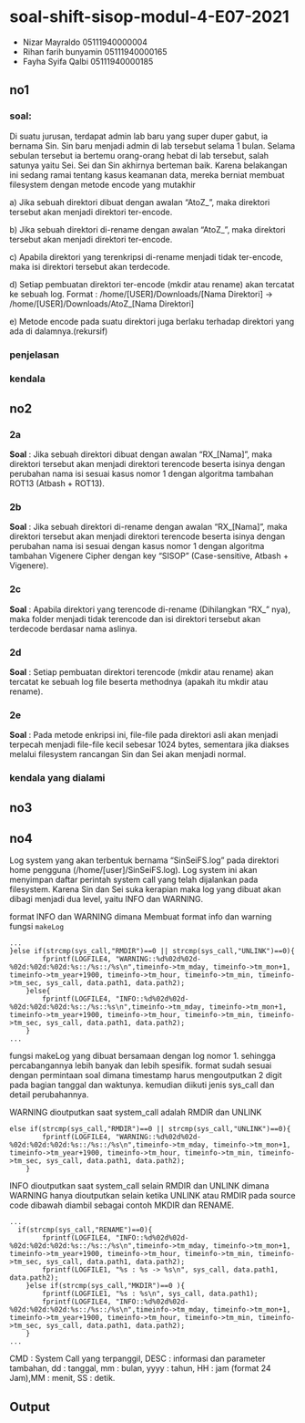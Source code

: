 # soal-shift-sisop-modul-4-E07-2021

* Nizar Mayraldo	      05111940000004
* Rihan farih bunyamin	05111940000165 
* Fayha Syifa Qalbi   	05111940000185

## no1
### soal:

Di suatu jurusan, terdapat admin lab baru yang super duper gabut, ia bernama Sin. Sin baru menjadi admin di lab tersebut selama 1 bulan. Selama sebulan tersebut ia bertemu orang-orang hebat di lab tersebut, salah satunya yaitu Sei. Sei dan Sin akhirnya berteman baik. Karena belakangan ini sedang ramai tentang kasus keamanan data, mereka berniat membuat filesystem dengan metode encode yang mutakhir

a) Jika sebuah direktori dibuat dengan awalan “AtoZ_”, maka direktori tersebut akan menjadi direktori ter-encode.

b) Jika sebuah direktori di-rename dengan awalan “AtoZ_”, maka direktori tersebut akan menjadi direktori ter-encode.

c) Apabila direktori yang terenkripsi di-rename menjadi tidak ter-encode, maka isi direktori tersebut akan terdecode.

d) Setiap pembuatan direktori ter-encode (mkdir atau rename) akan tercatat ke sebuah log. Format : /home/[USER]/Downloads/[Nama Direktori] → /home/[USER]/Downloads/AtoZ_[Nama Direktori]

e) Metode encode pada suatu direktori juga berlaku terhadap direktori yang ada di dalamnya.(rekursif)

### penjelasan

### kendala


## no2
### 2a
**Soal** : Jika sebuah direktori dibuat dengan awalan “RX_[Nama]”, maka direktori tersebut akan menjadi direktori terencode beserta isinya dengan perubahan nama isi sesuai kasus nomor 1 dengan algoritma tambahan ROT13 (Atbash + ROT13).

### 2b
**Soal** : Jika sebuah direktori di-rename dengan awalan “RX_[Nama]”, maka direktori tersebut akan menjadi direktori terencode beserta isinya dengan perubahan nama isi sesuai dengan kasus nomor 1 dengan algoritma tambahan Vigenere Cipher dengan key “SISOP” (Case-sensitive, Atbash + Vigenere).

### 2c
**Soal** : Apabila direktori yang terencode di-rename (Dihilangkan “RX_” nya), maka folder menjadi tidak terencode dan isi direktori tersebut akan terdecode berdasar nama aslinya.

### 2d
**Soal** : Setiap pembuatan direktori terencode (mkdir atau rename) akan tercatat ke sebuah log file beserta methodnya (apakah itu mkdir atau rename).

### 2e
**Soal** : Pada metode enkripsi ini, file-file pada direktori asli akan menjadi terpecah menjadi file-file kecil sebesar 1024 bytes, sementara jika diakses melalui filesystem rancangan Sin dan Sei akan menjadi normal.


### kendala yang dialami

## no3

## no4
Log system yang akan terbentuk bernama “SinSeiFS.log” pada direktori home pengguna (/home/[user]/SinSeiFS.log). Log system ini akan menyimpan daftar perintah system call yang telah dijalankan pada filesystem.
Karena Sin dan Sei suka kerapian maka log yang dibuat akan dibagi menjadi dua level, yaitu INFO dan WARNING.

format INFO dan WARNING dimana Membuat format info dan warning fungsi `makeLog`
```
...
}else if(strcmp(sys_call,"RMDIR")==0 || strcmp(sys_call,"UNLINK")==0){
        fprintf(LOGFILE4, "WARNING::%d%02d%02d-%02d:%02d:%02d:%s::/%s::/%s\n",timeinfo->tm_mday, timeinfo->tm_mon+1, timeinfo->tm_year+1900, timeinfo->tm_hour, timeinfo->tm_min, timeinfo->tm_sec, sys_call, data.path1, data.path2);
    }else{
        fprintf(LOGFILE4, "INFO::%d%02d%02d-%02d:%02d:%02d:%s::/%s::%s\n",timeinfo->tm_mday, timeinfo->tm_mon+1, timeinfo->tm_year+1900, timeinfo->tm_hour, timeinfo->tm_min, timeinfo->tm_sec, sys_call, data.path1, data.path2);
    }
...
```

fungsi makeLog yang dibuat bersamaan dengan log nomor 1. sehingga percabangannya lebih banyak dan lebih spesifik. format sudah sesuai dengan permintaan soal dimana timestamp harus mengoutputkan 2 digit pada bagian tanggal dan waktunya. kemudian diikuti jenis sys_call dan detail perubahannya.


WARNING dioutputkan saat system_call adalah RMDIR dan UNLINK 
```
else if(strcmp(sys_call,"RMDIR")==0 || strcmp(sys_call,"UNLINK")==0){
        fprintf(LOGFILE4, "WARNING::%d%02d%02d-%02d:%02d:%02d:%s::/%s::/%s\n",timeinfo->tm_mday, timeinfo->tm_mon+1, timeinfo->tm_year+1900, timeinfo->tm_hour, timeinfo->tm_min, timeinfo->tm_sec, sys_call, data.path1, data.path2);
    }
```

INFO dioutputkan saat system_call selain RMDIR dan UNLINK dimana WARNING hanya dioutputkan selain ketika UNLINK atau RMDIR pada source code dibawah diambil sebagai contoh MKDIR dan RENAME.
```
...
  if(strcmp(sys_call,"RENAME")==0){
        fprintf(LOGFILE4, "INFO::%d%02d%02d-%02d:%02d:%02d:%s::/%s::/%s\n",timeinfo->tm_mday, timeinfo->tm_mon+1, timeinfo->tm_year+1900, timeinfo->tm_hour, timeinfo->tm_min, timeinfo->tm_sec, sys_call, data.path1, data.path2);
        fprintf(LOGFILE1, "%s : %s -> %s\n", sys_call, data.path1, data.path2);	
    }else if(strcmp(sys_call,"MKDIR")==0 ){
    	fprintf(LOGFILE1, "%s : %s\n", sys_call, data.path1);
        fprintf(LOGFILE4, "INFO::%d%02d%02d-%02d:%02d:%02d:%s::/%s::/%s\n",timeinfo->tm_mday, timeinfo->tm_mon+1, timeinfo->tm_year+1900, timeinfo->tm_hour, timeinfo->tm_min, timeinfo->tm_sec, sys_call, data.path1, data.path2);
    }
...
```

CMD : System Call yang terpanggil, DESC : informasi dan parameter tambahan, dd : tanggal, mm : bulan, yyyy : tahun, HH : jam (format 24 Jam),MM : menit, SS : detik.

## Output
